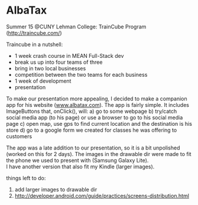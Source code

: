 # AlbaTax

Summer 15 @CUNY Lehman College: TrainCube Program (http://traincube.com/)

Traincube in a nutshell: 
- 1 week crash course in MEAN Full-Stack dev
- break us up into four teams of three
- bring in two local businesses
- competition between the two teams for each business
- 1 week of development
- presentation

To make our presentation more appealing, I decided to make a companion app for his website (www.albatax.com). 
The app is fairly simple.  It includes ImageButtons that, onClick(), will:
a) go to some webpage
b) try/catch social media app (to his page) or use a browser to go to his social media page
c) open map, use gps to find current location and the destination is his store
d) go to a google form we created for classes he was offering to customers

The app was a late addition to our presentation, so it is a bit unpolished (worked on this for 2 days).
The images in the drawable dir were made to fit the phone we used to present with (Samsung Galaxy Lite).  
I have another version that also fit my Kindle (larger images).

things left to do: 
1) add larger images to drawable dir
2) http://developer.android.com/guide/practices/screens-distribution.html
